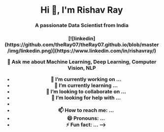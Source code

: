 <h1 align="center"> Hi 👋, I'm Rishav Ray</h1>
<h3 align="center">A passionate Data Scientist from India</h3>
<h3 align="center">[![linkedin](https://github.com/theRay07/theRay07.github.io/blob/master/img/linkedin.png)](https://www.linkedin.com/in/rishavray/)</p>
💬 Ask me about Machine Learning, Deep Learning, Computer Vision, NLP


- 🔭 I’m currently working on ...
- 🌱 I’m currently learning ...
- 👯 I’m looking to collaborate on ...
- 🤔 I’m looking for help with ...
- 
- 📫 How to reach me: ...
- 😄 Pronouns: ...
- ⚡ Fun fact: ...
-->

